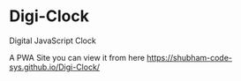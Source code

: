 # Digi-Clock
Digital JavaScript Clock

A PWA Site you can view it from here https://shubham-code-sys.github.io/Digi-Clock/

